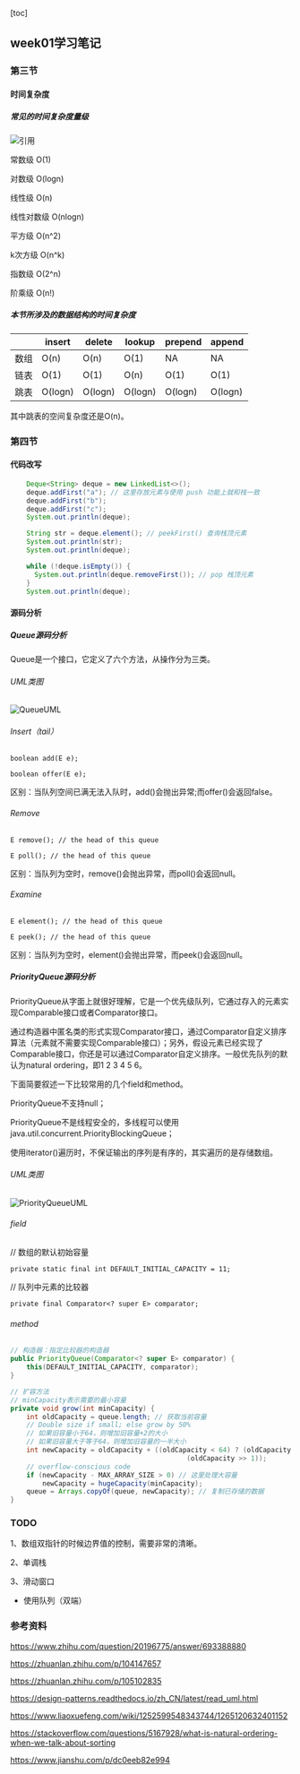 [toc]

## week01学习笔记

### 第三节

#### 时间复杂度

##### 常见的时间复杂度量级

![引用](https://pic1.zhimg.com/80/v2-8c2fee5f94f72835e60b8e7b85753079_720w.jpg)

常数级 O(1)

对数级 O(logn)

线性级 O(n)

线性对数级 O(nlogn)

平方级 O(n^2)

k次方级 O(n^k)

指数级 O(2^n)

阶乘级 O(n!)

##### 本节所涉及的数据结构的时间复杂度

|      | insert  | delete  | lookup  | prepend | append  |
| ---- | ------- | ------- | ------- | ------- | ------- |
| 数组 | O(n)    | O(n)    | O(1)    | NA      | NA      |
| 链表 | O(1)    | O(1)    | O(n)    | O(1)    | O(1)    |
| 跳表 | O(logn) | O(logn) | O(logn) | O(logn) | O(logn) |

其中跳表的空间复杂度还是O(n)。

### 第四节

#### 代码改写

```java
    Deque<String> deque = new LinkedList<>();
    deque.addFirst("a"); // 这里存放元素与使用 push 功能上就和栈一致
    deque.addFirst("b");
    deque.addFirst("c");
    System.out.println(deque);

    String str = deque.element(); // peekFirst() 查询栈顶元素
    System.out.println(str);
    System.out.println(deque);

    while (!deque.isEmpty()) {
      System.out.println(deque.removeFirst()); // pop 栈顶元素
    }
    System.out.println(deque);
```

#### 源码分析

##### Queue源码分析

Queue是一个接口，它定义了六个方法，从操作分为三类。

###### UML类图

 ![QueueUML](./picture/QueueUML.png)

######  Insert（tail）

`boolean add(E e);`

`boolean offer(E e);`

区别：当队列空间已满无法入队时，add()会抛出异常;而offer()会返回false。

###### Remove

`E remove(); // the head of this queue`

`E poll(); // the head of this queue`

区别：当队列为空时，remove()会抛出异常，而poll()会返回null。

###### Examine

`E element(); // the head of this queue`

`E peek(); // the head of this queue`

区别：当队列为空时，element()会抛出异常，而peek()会返回null。

##### PriorityQueue源码分析

PriorityQueue从字面上就很好理解，它是一个优先级队列，它通过存入的元素实现Comparable接口或者Comparator接口。

通过构造器中匿名类的形式实现Comparator接口，通过Comparator自定义排序算法（元素就不需要实现Comparable接口）；另外，假设元素已经实现了Comparable接口，你还是可以通过Comparator自定义排序。一般优先队列的默认为natural ordering，即1 2 3 4 5 6。

下面简要叙述一下比较常用的几个field和method。

PriorityQueue不支持null；

PriorityQueue不是线程安全的，多线程可以使用java.util.concurrent.PriorityBlockingQueue；

使用iterator()遍历时，不保证输出的序列是有序的，其实遍历的是存储数组。

###### UML类图

 ![PriorityQueueUML](./picture/PriorityQueueUML.png)

###### field

// 数组的默认初始容量

`private static final int DEFAULT_INITIAL_CAPACITY = 11;`

// 队列中元素的比较器

`private final Comparator<? super E> comparator;`

###### method

```java
// 构造器：指定比较器的构造器
public PriorityQueue(Comparator<? super E> comparator) {
    this(DEFAULT_INITIAL_CAPACITY, comparator);
}
```

```java
// 扩容方法
// minCapacity表示需要的最小容量
private void grow(int minCapacity) {
    int oldCapacity = queue.length; // 获取当前容量
    // Double size if small; else grow by 50%
    // 如果旧容量小于64，则增加旧容量+2的大小
    // 如果旧容量大于等于64，则增加旧容量的一半大小
    int newCapacity = oldCapacity + ((oldCapacity < 64) ? (oldCapacity + 2) : 
                                            (oldCapacity >> 1));
    // overflow-conscious code
    if (newCapacity - MAX_ARRAY_SIZE > 0) // 这里处理大容量
        newCapacity = hugeCapacity(minCapacity);
    queue = Arrays.copyOf(queue, newCapacity); // 复制已存储的数据
}
```

### TODO

1、数组双指针的时候边界值的控制，需要非常的清晰。

2、单调栈

3、滑动窗口

+ 使用队列（双端）

### 参考资料

https://www.zhihu.com/question/20196775/answer/693388880

https://zhuanlan.zhihu.com/p/104147657

https://zhuanlan.zhihu.com/p/105102835

https://design-patterns.readthedocs.io/zh_CN/latest/read_uml.html

https://www.liaoxuefeng.com/wiki/1252599548343744/1265120632401152

https://stackoverflow.com/questions/5167928/what-is-natural-ordering-when-we-talk-about-sorting

https://www.jianshu.com/p/dc0eeb82e994